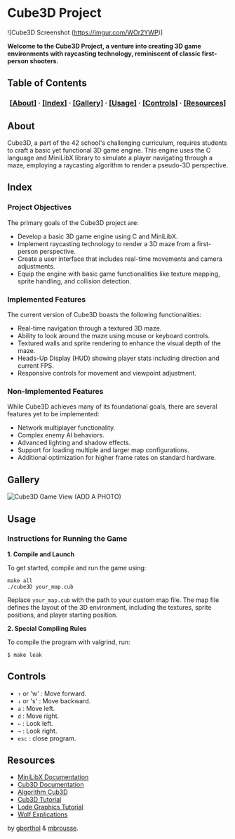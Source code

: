 # Cube3D Project

![Cube3D Screenshot (https://imgur.com/WOr2YWP)]

**Welcome to the Cube3D Project, a venture into creating 3D game environments with raycasting technology, reminiscent of classic first-person shooters.**

## Table of Contents

<h3 align="center">
	<a href="#about">[About]</a>
	<span> · </span>
	<a href="#index">[Index]</a>
	<span> · </span>
	<a href="#gallery">[Gallery]</a>
	<span> · </span>
    <a href="#usage">[Usage]</a>
    <span> · </span>
	<a href="#controls">[Controls]</a>
    <span> · </span>
	<a href="#resources">[Resources]</a>
</h3>

## About

Cube3D, a part of the 42 school's challenging curriculum, requires students to craft a basic yet functional 3D game engine. This engine uses the C language and MiniLibX library to simulate a player navigating through a maze, employing a raycasting algorithm to render a pseudo-3D perspective.

## Index

### Project Objectives

The primary goals of the Cube3D project are:
- Develop a basic 3D game engine using C and MiniLibX.
- Implement raycasting technology to render a 3D maze from a first-person perspective.
- Create a user interface that includes real-time movements and camera adjustments.
- Equip the engine with basic game functionalities like texture mapping, sprite handling, and collision detection.

### Implemented Features

The current version of Cube3D boasts the following functionalities:
- Real-time navigation through a textured 3D maze.
- Ability to look around the maze using mouse or keyboard controls.
- Textured walls and sprite rendering to enhance the visual depth of the maze.
- Heads-Up Display (HUD) showing player stats including direction and current FPS.
- Responsive controls for movement and viewpoint adjustment.

### Non-Implemented Features

While Cube3D achieves many of its foundational goals, there are several features yet to be implemented:
- Network multiplayer functionality.
- Complex enemy AI behaviors.
- Advanced lighting and shadow effects.
- Support for loading multiple and larger map configurations.
- Additional optimization for higher frame rates on standard hardware.


## Gallery

![Cube3D Game View (ADD A PHOTO)]()

## Usage

### Instructions for Running the Game

**1. Compile and Launch**

To get started, compile and run the game using:

```shell
make all
./cube3D your_map.cub
```
Replace `your_map.cub` with the path to your custom map file. The map file defines the layout of the 3D environment, including the textures, sprite positions, and player starting position.

**2. Special Compiling Rules**

To compile the program with valgrind, run:

```shell
$ make leak
```

## Controls

- `↑` or 'w' : Move forward.
- `↓` or 's' : Move backward.
- `a` : Move left.
- `d` : Move right.
- `←` : Look left.
- `→` : Look right.
- `esc` : close program.

## Resources

- [MiniLibX Documentation](https://harm-smits.github.io/42docs/)
- [Cub3D Documentation](https://harm-smits.github.io/42docs/projects/cub3d)
- [Algorithm Cub3D](https://docs.google.com/document/d/1tdNYHg3Mfqf8dr8W6Ajs3seUugwtmaQizZ7BzimkXog/edit?pli=1#heading=h.bd9zh49nig4r)
- [Cub3D Tutorial](http://forums.mediabox.fr/wiki/tutoriaux/flashplatform/affichage/3d/raycasting)
- [Lode Graphics Tutorial](https://lodev.org/cgtutor/raycasting.html)
- [Wolf Explications](https://guy-grave.developpez.com/tutoriels/jeux/doom-wolfenstein-raycasting/)

by [gberthol](https://github.com/Pastequeisntreal) & [mbrousse](https://github.com/maxdegers).
